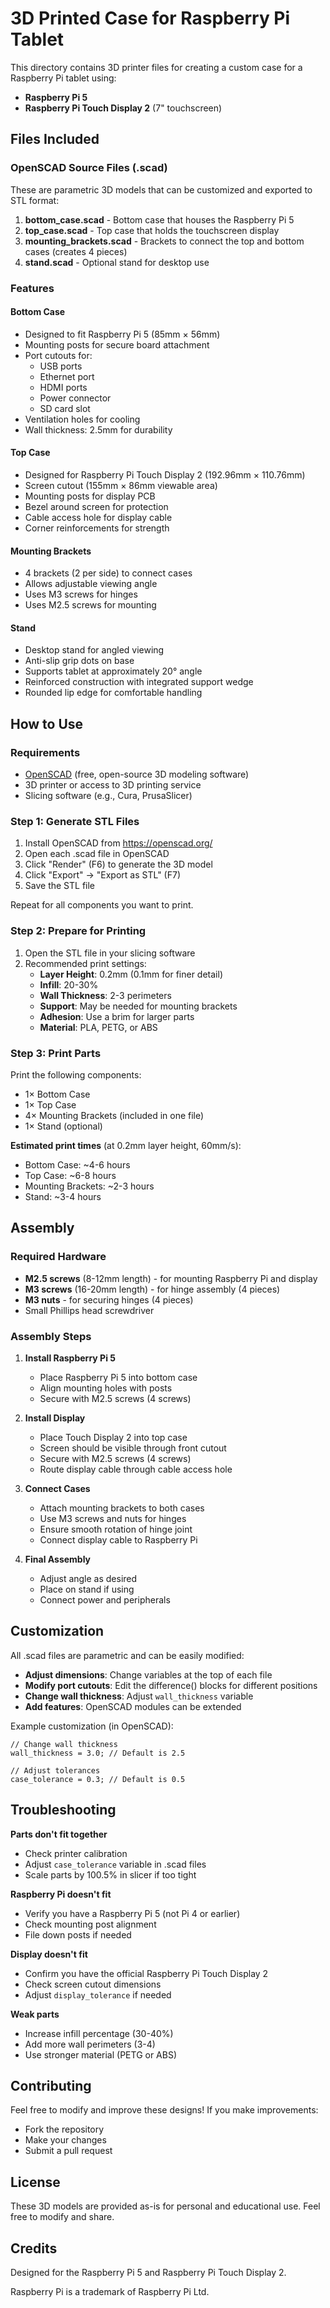 # 3D Printed Case for Raspberry Pi Tablet

This directory contains 3D printer files for creating a custom case for a Raspberry Pi tablet using:
- **Raspberry Pi 5**
- **Raspberry Pi Touch Display 2** (7" touchscreen)

## Files Included

### OpenSCAD Source Files (.scad)
These are parametric 3D models that can be customized and exported to STL format:

1. **bottom_case.scad** - Bottom case that houses the Raspberry Pi 5
2. **top_case.scad** - Top case that holds the touchscreen display
3. **mounting_brackets.scad** - Brackets to connect the top and bottom cases (creates 4 pieces)
4. **stand.scad** - Optional stand for desktop use

### Features

#### Bottom Case
- Designed to fit Raspberry Pi 5 (85mm × 56mm)
- Mounting posts for secure board attachment
- Port cutouts for:
  - USB ports
  - Ethernet port
  - HDMI ports
  - Power connector
  - SD card slot
- Ventilation holes for cooling
- Wall thickness: 2.5mm for durability

#### Top Case
- Designed for Raspberry Pi Touch Display 2 (192.96mm × 110.76mm)
- Screen cutout (155mm × 86mm viewable area)
- Mounting posts for display PCB
- Bezel around screen for protection
- Cable access hole for display cable
- Corner reinforcements for strength

#### Mounting Brackets
- 4 brackets (2 per side) to connect cases
- Allows adjustable viewing angle
- Uses M3 screws for hinges
- Uses M2.5 screws for mounting

#### Stand
- Desktop stand for angled viewing
- Anti-slip grip dots on base
- Supports tablet at approximately 20° angle
- Reinforced construction with integrated support wedge
- Rounded lip edge for comfortable handling

## How to Use

### Requirements
- [OpenSCAD](https://openscad.org/) (free, open-source 3D modeling software)
- 3D printer or access to 3D printing service
- Slicing software (e.g., Cura, PrusaSlicer)

### Step 1: Generate STL Files

1. Install OpenSCAD from https://openscad.org/
2. Open each .scad file in OpenSCAD
3. Click "Render" (F6) to generate the 3D model
4. Click "Export" → "Export as STL" (F7)
5. Save the STL file

Repeat for all components you want to print.

### Step 2: Prepare for Printing

1. Open the STL file in your slicing software
2. Recommended print settings:
   - **Layer Height**: 0.2mm (0.1mm for finer detail)
   - **Infill**: 20-30%
   - **Wall Thickness**: 2-3 perimeters
   - **Support**: May be needed for mounting brackets
   - **Adhesion**: Use a brim for larger parts
   - **Material**: PLA, PETG, or ABS

### Step 3: Print Parts

Print the following components:
- 1× Bottom Case
- 1× Top Case  
- 4× Mounting Brackets (included in one file)
- 1× Stand (optional)

**Estimated print times** (at 0.2mm layer height, 60mm/s):
- Bottom Case: ~4-6 hours
- Top Case: ~6-8 hours
- Mounting Brackets: ~2-3 hours
- Stand: ~3-4 hours

## Assembly

### Required Hardware

- **M2.5 screws** (8-12mm length) - for mounting Raspberry Pi and display
- **M3 screws** (16-20mm length) - for hinge assembly (4 pieces)
- **M3 nuts** - for securing hinges (4 pieces)
- Small Phillips head screwdriver

### Assembly Steps

1. **Install Raspberry Pi 5**
   - Place Raspberry Pi 5 into bottom case
   - Align mounting holes with posts
   - Secure with M2.5 screws (4 screws)

2. **Install Display**
   - Place Touch Display 2 into top case
   - Screen should be visible through front cutout
   - Secure with M2.5 screws (4 screws)
   - Route display cable through cable access hole

3. **Connect Cases**
   - Attach mounting brackets to both cases
   - Use M3 screws and nuts for hinges
   - Ensure smooth rotation of hinge joint
   - Connect display cable to Raspberry Pi

4. **Final Assembly**
   - Adjust angle as desired
   - Place on stand if using
   - Connect power and peripherals

## Customization

All .scad files are parametric and can be easily modified:

- **Adjust dimensions**: Change variables at the top of each file
- **Modify port cutouts**: Edit the difference() blocks for different positions
- **Change wall thickness**: Adjust `wall_thickness` variable
- **Add features**: OpenSCAD modules can be extended

Example customization (in OpenSCAD):
```scad
// Change wall thickness
wall_thickness = 3.0; // Default is 2.5

// Adjust tolerances
case_tolerance = 0.3; // Default is 0.5
```

## Troubleshooting

**Parts don't fit together**
- Check printer calibration
- Adjust `case_tolerance` variable in .scad files
- Scale parts by 100.5% in slicer if too tight

**Raspberry Pi doesn't fit**
- Verify you have a Raspberry Pi 5 (not Pi 4 or earlier)
- Check mounting post alignment
- File down posts if needed

**Display doesn't fit**
- Confirm you have the official Raspberry Pi Touch Display 2
- Check screen cutout dimensions
- Adjust `display_tolerance` if needed

**Weak parts**
- Increase infill percentage (30-40%)
- Add more wall perimeters (3-4)
- Use stronger material (PETG or ABS)

## Contributing

Feel free to modify and improve these designs! If you make improvements:
- Fork the repository
- Make your changes
- Submit a pull request

## License

These 3D models are provided as-is for personal and educational use. Feel free to modify and share.

## Credits

Designed for the Raspberry Pi 5 and Raspberry Pi Touch Display 2.

Raspberry Pi is a trademark of Raspberry Pi Ltd.

